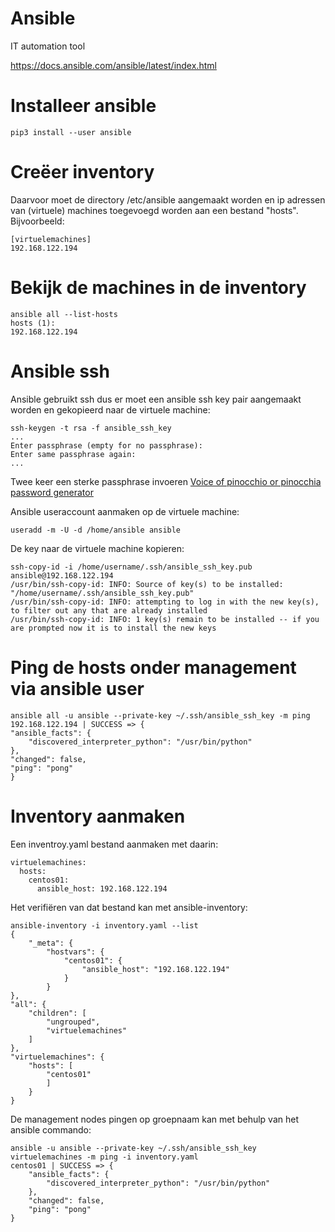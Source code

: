 # Ansible 

IT automation tool

<a href="https://docs.ansible.com/ansible/latest/index.html">https://docs.ansible.com/ansible/latest/index.html</a>

# Installeer ansible

    pip3 install --user ansible


# Creëer inventory 

Daarvoor moet de directory /etc/ansible aangemaakt worden en ip adressen van (virtuele) machines toegevoegd worden aan een bestand "hosts". Bijvoorbeeld:

    [virtuelemachines]
    192.168.122.194

# Bekijk de machines in de inventory

    ansible all --list-hosts
    hosts (1):
    192.168.122.194


# Ansible ssh 

Ansible gebruikt ssh dus er moet een ansible ssh key pair aangemaakt worden en gekopieerd naar de virtuele machine:

    ssh-keygen -t rsa -f ansible_ssh_key 
    ...
    Enter passphrase (empty for no passphrase): 
    Enter same passphrase again: 
    ...

Twee keer een sterke passphrase invoeren <a href="https://github.com/MatthewBuchananAstley/vop/">Voice of pinocchio or pinocchia password generator</a>

Ansible useraccount aanmaken op de virtuele machine:

    useradd -m -U -d /home/ansible ansible

De key naar de virtuele machine kopieren:

    ssh-copy-id -i /home/username/.ssh/ansible_ssh_key.pub ansible@192.168.122.194
    /usr/bin/ssh-copy-id: INFO: Source of key(s) to be installed: "/home/username/.ssh/ansible_ssh_key.pub"
    /usr/bin/ssh-copy-id: INFO: attempting to log in with the new key(s), to filter out any that are already installed
    /usr/bin/ssh-copy-id: INFO: 1 key(s) remain to be installed -- if you are prompted now it is to install the new keys
 

# Ping de hosts onder management via ansible user 

    ansible all -u ansible --private-key ~/.ssh/ansible_ssh_key -m ping 
    192.168.122.194 | SUCCESS => {
    "ansible_facts": {
        "discovered_interpreter_python": "/usr/bin/python"
    },
    "changed": false,
    "ping": "pong"
    }

# Inventory aanmaken 

Een inventroy.yaml bestand aanmaken met daarin:

    virtuelemachines:
      hosts:
        centos01:
          ansible_host: 192.168.122.194

Het verifiëren van dat bestand kan met ansible-inventory:

    ansible-inventory -i inventory.yaml --list   
    {
        "_meta": {
            "hostvars": {
                "centos01": {
                    "ansible_host": "192.168.122.194"
                }
            }
    },
    "all": {
        "children": [
            "ungrouped",
            "virtuelemachines"
        ]
    },
    "virtuelemachines": {
        "hosts": [
            "centos01"
            ]
        }
    }

De management nodes pingen op groepnaam kan met behulp van het ansible commando:

    ansible -u ansible --private-key ~/.ssh/ansible_ssh_key virtuelemachines -m ping -i inventory.yaml 
    centos01 | SUCCESS => {
        "ansible_facts": {
            "discovered_interpreter_python": "/usr/bin/python"
        },
        "changed": false,
        "ping": "pong"
    }
   



